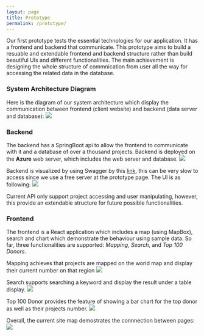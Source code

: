 ```yaml
---
layout: page
title: Prototype
permalink: /prototype/
---
```


Our first prototype tests the essential technologies for our application.
It has a frontend and backend that communicate.
This prototype aims to build a resuable and extendable frontend and backend structure rather than build beautiful UIs and different functionalities.
The main achievement is designing the whole structure of commnication from user all the way for accessing the related data in the database.

### System Architecture Diagram
Here is the diagram of our system architecture which display the communication between frontend (client website) and backend (data server and database):
![]({{site.baseurl}}/images/architecture.png)

### Backend
The backend has a SpringBoot api to allow the frontend to communicate with it and a database of over a thousand projects.
Backend is deployed on the **Azure** web server, which includes the web server and database. 
![]({{site.baseurl}}/images/back-azure.jpg)

Backend is visualized by using Swagger by this [link](http://mapping-tool-api.azurewebsites.net/swagger-ui.html#/), this can be very slow to 
access since we use a free server at the prototype page. The UI is as following:
![]({{site.baseurl}}/images/back-ui.jpg)

Current API only support project accessing and user manipulating, however, this provide an extendable structure for future possible functionalities.

### Frontend

The frontend is a React application which includes a map (using MapBox), search and chart which demonstrate the behaviour using sample data.
So far, three functionalities are supported: *Mapping*, *Search*, and *Top 100 Donors*.

Mapping achieves that projects are mapped on the world map and display their current number on that region
![]({{site.baseurl}}/images/front-map.jpg)

Search supports searching a keyword and display the result under a table display.
![]({{site.baseurl}}/images/front-search.jpg)

Top 100 Donor provides the feature of showing a bar chart for the top donor as well as their projects number.
![]({{site.baseurl}}/images/front-top.jpg)

Overall, the current site map demostrates the connnection between pages:
![]({{site.baseurl}}/images/sitemap.png)